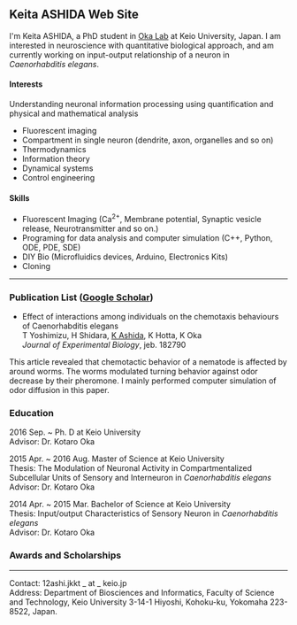 ## Keita ASHIDA Web Site
I'm Keita ASHIDA, a PhD student in [Oka Lab](https://www.bpni.bio.keio.ac.jp/) at Keio University, Japan.
I am interested in neuroscience with quantitative biological approach, and am currently working on input-output relationship of a neuron in _Caenorhabditis elegans_.

#### Interests
Understanding neuronal information processing using quantification and physical and mathematical analysis
* Fluorescent imaging
* Compartment in single neuron (dendrite, axon, organelles and so on)
* Thermodynamics
* Information theory
* Dynamical systems
* Control engineering

#### Skills
* Fluorescent Imaging (Ca<sup>2+</sup>, Membrane potential, Synaptic vesicle release, Neurotransmitter and so on.)
* Programing for data analysis and computer simulation (C++, Python, ODE, PDE, SDE)
* DIY Bio (Microfluidics devices, Arduino, Electronics Kits)
* Cloning
***

### Publication List ([Google Scholar](https://scholar.google.co.jp/citations?user=kmW0CqgAAAAJ&hl=ja&oi=sra))
* Effect of interactions among individuals on the chemotaxis behaviours of Caenorhabditis elegans  
T Yoshimizu, H Shidara, <u>K Ashida</u>, K Hotta, K Oka  
_Journal of Experimental Biology_, jeb. 182790  
  
This article revealed that chemotactic behavior of a nematode is affected by around worms. The worms modulated turning behavior against odor decrease by their pheromone. I mainly performed computer simulation of odor diffusion in this paper.

### Education
2016 Sep. ~ Ph. D at Keio University  
Advisor: Dr. Kotaro Oka

2015 Apr. ~ 2016 Aug. Master of Science at Keio University  
Thesis: The Modulation of Neuronal Activity in Compartmentalized Subcellular Units of Sensory and Interneuron in _Caenorhabditis elegans_  
Advisor: Dr. Kotaro Oka

2014 Apr. ~ 2015 Mar. Bachelor of Science at Keio University  
Thesis: Input/output Characteristics of Sensory Neuron in _Caenorhabditis elegans_  
Advisor: Dr. Kotaro Oka

### Awards and Scholarships


***
Contact: 12ashi.jkkt _ at _ keio.jp  
Address: Department of Biosciences and Informatics,
Faculty of Science and Technology, Keio University
3-14-1 Hiyoshi, Kohoku-ku, Yokomaha 223-8522, Japan.
